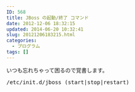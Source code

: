 ```yaml
---
ID: 568
title: JBoss の起動/終了 コマンド
date: 2012-12-06 18:32:15
updated: 2014-06-20 10:32:41
slug: 20121206183215.html
categories:
  - プログラム
tags: []
---
```


いつも忘れちゃって困るので覚書します。

<pre class="linenums">/etc/init.d/jboss (start|stop|restart)</pre>
